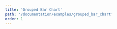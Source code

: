 ```yaml
---
title: 'Grouped Bar Chart'
path: '/documentation/examples/grouped_bar_chart'
order: 1
---
```


<grouped-bar-chart></grouped-bar-chart>
